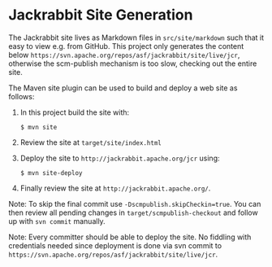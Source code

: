 <!--
   Licensed to the Apache Software Foundation (ASF) under one or more
   contributor license agreements.  See the NOTICE file distributed with
   this work for additional information regarding copyright ownership.
   The ASF licenses this file to You under the Apache License, Version 2.0
   (the "License"); you may not use this file except in compliance with
   the License.  You may obtain a copy of the License at

       http://www.apache.org/licenses/LICENSE-2.0

   Unless required by applicable law or agreed to in writing, software
   distributed under the License is distributed on an "AS IS" BASIS,
   WITHOUT WARRANTIES OR CONDITIONS OF ANY KIND, either express or implied.
   See the License for the specific language governing permissions and
   limitations under the License.
  -->

Jackrabbit Site Generation
==========================
The Jackrabbit site lives as Markdown files in `src/site/markdown` such
that it easy to view e.g. from GitHub. This project only generates the
content below `https://svn.apache.org/repos/asf/jackrabbit/site/live/jcr`, otherwise
the scm-publish mechanism is too slow, checking out the entire site.

The Maven site plugin can be used to build and deploy a web site as follows:

1. In this project build the site with:

   ````
   $ mvn site
   ````

2. Review the site at `target/site/index.html`

3. Deploy the site to `http://jackrabbit.apache.org/jcr` using:

   ````
   $ mvn site-deploy
   ````

4. Finally review the site at `http://jackrabbit.apache.org/`.

Note: To skip the final commit use `-Dscmpublish.skipCheckin=true`. You can then
review all pending changes in `target/scmpublish-checkout` and follow
up with `svn commit` manually.


Note: Every committer should be able to deploy the site. No fiddling with
credentials needed since deployment is done via svn commit to
`https://svn.apache.org/repos/asf/jackrabbit/site/live/jcr`.


